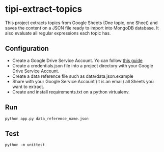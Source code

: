 # tipi-extract-topics

This project extracts topics from Google Sheets (One topic, one Sheet) and saves the content on a JSON file ready to import into MongoDB database. It also evaluate all regular expressions each topic has.

## Configuration

* Create a Google Drive Service Account. Yo can follow [this guide](https://pygsheets.readthedocs.io/en/latest/authorization.html)
* Create a credentials.json file into a project directory with your Google Drive Service Account.
* Create a data reference file such as data/data.json.example
* Share with your Google Service Account (it is an email) all Sheets you want to extract.
* Create and install requirements.txt on a python virtualenv.

## Run

```
python app.py data_reference_name.json
```

## Test

```
python -m unittest
```
